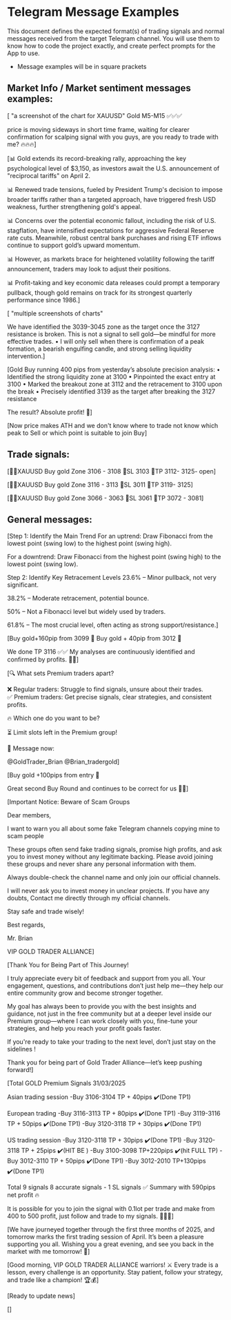 # Telegram Message Examples

This document defines the expected format(s) of trading signals and normal messages received from the target Telegram channel. You will use them to know how to code the project exactly, and create perfect prompts for the App to use.

* Message examples will be in square prackets

## Market Info / Market sentiment messages examples:

[ "a screenshot of the chart for XAUUSD"
Gold M5-M15 ✅✅✅

price is moving sideways in short time frame, waiting for clearer confirmation for scalping signal with you guys, are you ready to trade with me? 🔥🔥🔥]


[📊 Gold extends its record-breaking rally, approaching the key psychological level of $3,150, as investors await the U.S. announcement of "reciprocal tariffs" on April 2. 

📊 Renewed trade tensions, fueled by President Trump's decision to impose broader tariffs rather than a targeted approach, have triggered fresh USD weakness, further strengthening gold's appeal.

📊 Concerns over the potential economic fallout, including the risk of U.S. stagflation, have intensified expectations for aggressive Federal Reserve rate cuts. Meanwhile, robust central bank purchases and rising ETF inflows continue to support gold’s upward momentum.

📊 However, as markets brace for heightened volatility following the tariff announcement, traders may look to adjust their positions. 

📊 Profit-taking and key economic data releases could prompt a temporary pullback, though gold remains on track for its strongest quarterly performance since 1986.]


[ "multiple screenshots of charts"
    
We have identified the 3039-3045 zone as the target once the 3127 resistance is broken. This is not a signal to sell gold—be mindful for more effective trades.
 • I will only sell when there is confirmation of a peak formation, a bearish engulfing candle, and strong selling liquidity intervention.]

[Gold Buy running 400 pips from yesterday’s absolute precision analysis:
 • Identified the strong liquidity zone at 3100
 • Pinpointed the exact entry at 3100
 • Marked the breakout zone at 3112 and the retracement to 3100 upon the break
 • Precisely identified 3139 as the target after breaking the 3127 resistance

The result? Absolute profit! 🙏]

[Now price makes ATH and we don't know where to trade not know which peak to Sell or which point is suitable to join Buy]


## Trade signals:

[🧑‍💻XAUUSD Buy gold  Zone 3106 - 3108
🔹SL 3103
🔹TP 3112- 3125- open]

[🧑‍💻XAUUSD Buy gold  Zone 3116 - 3113
🔹SL 3011
🔹TP 3119- 3125]

[🧑‍💻XAUUSD Buy gold  Zone 3066 - 3063
🔹SL 3061
🔹TP 3072 - 3081]



## General messages:

[Step 1: Identify the Main Trend
For an uptrend: Draw Fibonacci from the lowest point (swing low) to the highest point (swing high).

For a downtrend: Draw Fibonacci from the highest point (swing high) to the lowest point (swing low).

Step 2: Identify Key Retracement Levels
23.6% – Minor pullback, not very significant.

38.2% – Moderate retracement, potential bounce.

50% – Not a Fibonacci level but widely used by traders.

61.8% – The most crucial level, often acting as strong support/resistance.]




[Buy gold+160pip from 3099 🥰
Buy gold + 40pip from 3012 🥰

We done TP 3116 ✅✅
My analyses are continuously identified and confirmed by profits. 🥰🥰]


[🔍 What sets Premium traders apart?  

❌ Regular traders: Struggle to find signals, unsure about their trades.  
✅ Premium traders: Get precise signals, clear strategies, and consistent profits.  

🔥 Which one do you want to be?  

⏳ Limit slots left in the Premium group!  

📩 Message now: 

@GoldTrader_Brian
@Brian_tradergold]


[Buy gold +100pips from entry 🥰

Great second Buy Round and continues to be correct for us 🥰🥰]


[Important Notice: Beware of Scam Groups

Dear members,

I want to warn you all about some fake Telegram channels copying mine to scam people

These groups often send fake trading signals, promise high profits, and ask you to invest money without any legitimate backing. Please avoid joining these groups and never share any personal information with them.

Always double-check the channel name and only join our official channels.

I will never ask you to invest money in unclear projects. If you have any doubts, Contact me directly through my official channels.

Stay safe and trade wisely!

Best regards,  

Mr. Brian 

VIP GOLD TRADER ALLIANCE]

[Thank You for Being Part of This Journey!

I truly appreciate every bit of feedback and support from you all. Your engagement, questions, and contributions don’t just help me—they help our entire community grow and become stronger together.  

My goal has always been to provide you with the best insights and guidance, not just in the free community but at a deeper level inside our Premium group—where I can work closely with you, fine-tune your strategies, and help you reach your profit goals faster.  

If you're ready to take your trading to the next level, don’t just stay on the sidelines !

Thank you for being part of Gold Trader Alliance—let’s keep pushing forward!]

[Total GOLD Premium Signals 31/03/2025

Asian trading session
-Buy 3106-3104 TP + 40pips ✔️(Done TP1)

European trading 
-Buy 3116-3113 TP + 80pips ✔️(Done TP1)
-Buy 3119-3116 TP + 50pips ✔️(Done TP1)
-Buy 3120-3118 TP + 30pips ✔️(Done TP1)

US trading session
-Buy 3120-3118 TP + 30pips ✔️(Done TP1)
-Buy 3120-3118 TP + 25pips ✔️(HIT BE )
-Buy 3100-3098 TP+220pips ✔️(hit FULL TP)
-Buy 3012-3110 TP + 50pips ✔️(Done TP1)
-Buy 3012-2010 TP+130pips ✔️(Done TP1)

Total 9 signals 
8 accurate signals - 1 SL signals  ✅ 
Summary with 590pips net profit 🔥

It is possible for you to join the signal with 0.1lot per trade and make from 400 to 500 profit, just follow and trade  to my signals. 💸💸💸]

[We have journeyed together through the first three months of 2025, and tomorrow marks the first trading session of April. It’s been a pleasure supporting you all. Wishing you a great evening, and see you back in the market with me tomorrow! 🥰]

[Good morning, VIP GOLD TRADER ALLIANCE warriors! ⚔️ Every trade is a lesson, every challenge is an opportunity. Stay patient, follow your strategy, and trade like a champion! 🏆💰]

[Ready to update news]

[]



